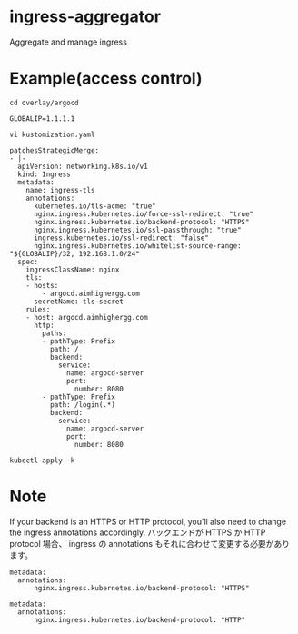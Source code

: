 # ingress-aggregator
Aggregate and manage ingress

# Example(access control)

```
cd overlay/argocd
```
```
GLOBALIP=1.1.1.1
```
```
vi kustomization.yaml
```
```
patchesStrategicMerge:
- |-
  apiVersion: networking.k8s.io/v1
  kind: Ingress
  metadata:
    name: ingress-tls
    annotations:
      kubernetes.io/tls-acme: "true"
      nginx.ingress.kubernetes.io/force-ssl-redirect: "true"
      nginx.ingress.kubernetes.io/backend-protocol: "HTTPS"
      nginx.ingress.kubernetes.io/ssl-passthrough: "true"
      ingress.kubernetes.io/ssl-redirect: "false"
      nginx.ingress.kubernetes.io/whitelist-source-range: "${GLOBALIP}/32, 192.168.1.0/24"
  spec:
    ingressClassName: nginx
    tls:
    - hosts:
        - argocd.aimhighergg.com
      secretName: tls-secret
    rules:
    - host: argocd.aimhighergg.com
      http:
        paths:
        - pathType: Prefix
          path: /
          backend:
            service:
              name: argocd-server
              port:
                number: 8080
        - pathType: Prefix
          path: /login(.*)
          backend:
            service:
              name: argocd-server
              port:
                number: 8080
```
```
kubectl apply -k
```

# Note

If your backend is an HTTPS or HTTP protocol, you'll also need to change the ingress annotations accordingly.
バックエンドが HTTPS か HTTP protocol 場合、 ingress の annotations もそれに合わせて変更する必要があります。
```
metadata:
  annotations:
      nginx.ingress.kubernetes.io/backend-protocol: "HTTPS"
```
```
metadata:
  annotations:
      nginx.ingress.kubernetes.io/backend-protocol: "HTTP"
```